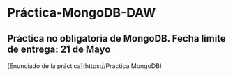 # Práctica-MongoDB-DAW

## Práctica no obligatoria de MongoDB. Fecha limite de entrega: 21 de Mayo 

[Enunciado de la práctica](https://Práctica MongoDB)

